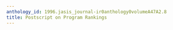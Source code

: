 ```yaml
---
anthology_id: 1996.jasis_journal-ir0anthology0volumeA47A2.8
title: Postscript on Program Rankings
---
```

